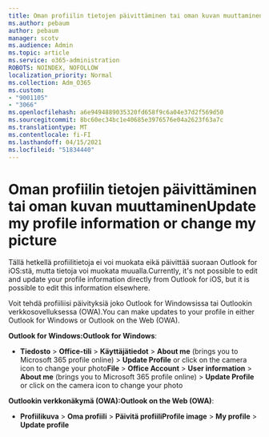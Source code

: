 ```yaml
---
title: Oman profiilin tietojen päivittäminen tai oman kuvan muuttaminen
ms.author: pebaum
author: pebaum
manager: scotv
ms.audience: Admin
ms.topic: article
ms.service: o365-administration
ROBOTS: NOINDEX, NOFOLLOW
localization_priority: Normal
ms.collection: Adm_O365
ms.custom:
- "9001105"
- "3066"
ms.openlocfilehash: a6e9494889035320fd658f9c6a04e37d2f569d50
ms.sourcegitcommit: 8bc60ec34bc1e40685e3976576e04a2623f63a7c
ms.translationtype: MT
ms.contentlocale: fi-FI
ms.lasthandoff: 04/15/2021
ms.locfileid: "51834440"
---
```

# <a name="update-my-profile-information-or-change-my-picture"></a><span data-ttu-id="63c5e-102">Oman profiilin tietojen päivittäminen tai oman kuvan muuttaminen</span><span class="sxs-lookup"><span data-stu-id="63c5e-102">Update my profile information or change my picture</span></span>

<span data-ttu-id="63c5e-103">Tällä hetkellä profiilitietoja ei voi muokata eikä päivittää suoraan Outlook for iOS:stä, mutta tietoja voi muokata muualla.</span><span class="sxs-lookup"><span data-stu-id="63c5e-103">Currently, it's not possible to edit and update your profile information directly from Outlook for iOS, but it is possible to edit this information elsewhere.</span></span> 

<span data-ttu-id="63c5e-104">Voit tehdä profiiliisi päivityksiä joko Outlook for Windowsissa tai Outlookin verkkosovelluksessa (OWA).</span><span class="sxs-lookup"><span data-stu-id="63c5e-104">You can make updates to your profile in either Outlook for Windows or Outlook on the Web (OWA).</span></span> 

<span data-ttu-id="63c5e-105">**Outlook for Windows:**</span><span class="sxs-lookup"><span data-stu-id="63c5e-105">**Outlook for Windows**:</span></span> 

- <span data-ttu-id="63c5e-106">**Tiedosto**  >  **Office-tili**  >  **Käyttäjätiedot**  >  **About me** (brings you to Microsoft 365 profile online) > **Update Profile** or click on the camera icon to change your photo</span><span class="sxs-lookup"><span data-stu-id="63c5e-106">**File** > **Office Account** > **User information** > **About me** (brings you to Microsoft 365 profile online) > **Update Profile** or click on the camera icon to change your photo</span></span>  
  
<span data-ttu-id="63c5e-107">**Outlookin verkkonäkymä (OWA):**</span><span class="sxs-lookup"><span data-stu-id="63c5e-107">**Outlook on the Web (OWA)**:</span></span> 

- <span data-ttu-id="63c5e-108">**Profiilikuva**  >  **Oma profiili**  >  **Päivitä profiili**</span><span class="sxs-lookup"><span data-stu-id="63c5e-108">**Profile image** > **My profile** > **Update profile**</span></span>
